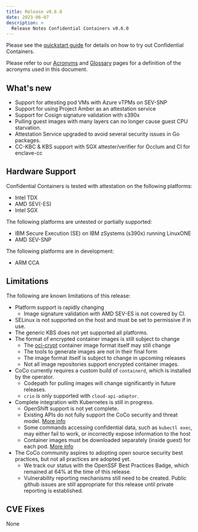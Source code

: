 ```yaml
---
title: Release v0.6.0
date: 2023-06-07
description: >
  Release Notes Confidential Containers v0.6.0
---
```


Please see the [quickstart guide](../quickstart.md) for details on how to try out Confidential
Containers.

Please refer to our [Acronyms](https://github.com/confidential-containers/documentation/wiki/Acronyms)
and [Glossary](https://github.com/confidential-containers/documentation/wiki/Glossary) pages for a
definition of the acronyms used in this document.

## What's new

- Support for attesting pod VMs with Azure vTPMs on SEV-SNP
- Support for using Project Amber as an attestation service
- Support for Cosign signature validation with s390x
- Pulling guest images with many layers can no longer cause guest CPU starvation.
- Attestation Service upgraded to avoid several security issues in Go packages.
- CC-KBC & KBS support with SGX attester/verifier for Occlum and CI for enclave-cc

## Hardware Support

Confidential Containers is tested with attestation on the following platforms:

- Intel TDX
- AMD SEV(-ES)
- Intel SGX

The following platforms are untested or partially supported:

- IBM Secure Execution (SE) on IBM zSystems (s390x) running LinuxONE
- AMD SEV-SNP

The following platforms are in development:

- ARM CCA

## Limitations

The following are known limitations of this release:

- Platform support is rapidly changing
  - Image signature validation with AMD SEV-ES is not covered by CI.
- SELinux is not supported on the host and must be set to permissive if in use.
- The generic KBS does not yet supported all platforms.
- The format of encrypted container images is still subject to change
  - The [oci-crypt](https://github.com/containers/ocicrypt) container image format itself may still change
  - The tools to generate images are not in their final form
  - The image format itself is subject to change in upcoming releases
  - Not all image repositories support encrypted container images.
- CoCo currently requires a custom build of `containerd`, which is installed by the operator.
  - Codepath for pulling images will change significantly in future releases.
  - `crio` is only supported with `cloud-api-adaptor`.
- Complete integration with Kubernetes is still in progress.
  - OpenShift support is not yet complete.
  - Existing APIs do not fully support the CoCo security and threat model. [More info](https://github.com/confidential-containers/community/issues/53)
  - Some commands accessing confidential data, such as `kubectl exec`, may either fail to work, or incorrectly expose information to the host
  - Container images must be downloaded separately (inside guest) for each pod. [More info](https://github.com/confidential-containers/community/issues/66)
- The CoCo community aspires to adopting open source security best practices, but not all practices are adopted yet.
  - We track our status with the OpenSSF Best Practices Badge, which remained at 64% at the time of this release.
  - Vulnerability reporting mechanisms still need to be created. Public github issues are still appropriate for this release until private reporting is established.

## CVE Fixes

None
